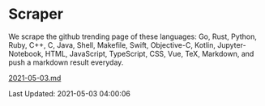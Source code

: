 # Scraper

We scrape the github trending page of these languages: Go, Rust, Python, Ruby, C++, C, Java, Shell, Makefile, Swift, Objective-C, Kotlin, Jupyter-Notebook, HTML, JavaScript, TypeScript, CSS, Vue, TeX, Markdown, and push a markdown result everyday.

[2021-05-03.md](https://github.com/yangwenmai/github-trending-backup/blob/master/2021-05-03.md)

Last Updated: 2021-05-03 04:00:06